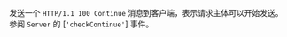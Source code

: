 <!-- YAML
added: v0.3.0
-->

发送一个 `HTTP/1.1 100 Continue` 消息到客户端，表示请求主体可以开始发送。
参阅 `Server` 的 [`'checkContinue'`] 事件。

